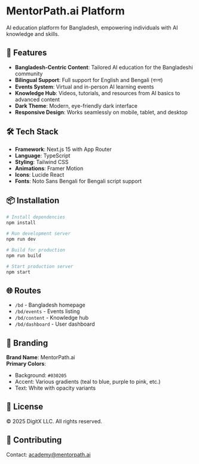 # MentorPath.ai Platform

AI education platform for Bangladesh, empowering individuals with AI knowledge and skills.

## 🚀 Features

- **Bangladesh-Centric Content**: Tailored AI education for the Bangladeshi community
- **Bilingual Support**: Full support for English and Bengali (বাংলা)
- **Events System**: Virtual and in-person AI learning events
- **Knowledge Hub**: Videos, tutorials, and resources from AI basics to advanced content
- **Dark Theme**: Modern, eye-friendly dark interface
- **Responsive Design**: Works seamlessly on mobile, tablet, and desktop

## 🛠️ Tech Stack

- **Framework**: Next.js 15 with App Router
- **Language**: TypeScript
- **Styling**: Tailwind CSS
- **Animations**: Framer Motion
- **Icons**: Lucide React
- **Fonts**: Noto Sans Bengali for Bengali script support

## 📦 Installation

```bash
# Install dependencies
npm install

# Run development server
npm run dev

# Build for production
npm run build

# Start production server
npm start
```

## 🌐 Routes

- `/bd` - Bangladesh homepage
- `/bd/events` - Events listing
- `/bd/content` - Knowledge hub
- `/bd/dashboard` - User dashboard

## 🎨 Branding

**Brand Name**: MentorPath.ai  
**Primary Colors**: 
- Background: `#030205`
- Accent: Various gradients (teal to blue, purple to pink, etc.)
- Text: White with opacity variants

## 📝 License

© 2025 DigitX LLC. All rights reserved.

## 🤝 Contributing

Contact: academy@mentorpath.ai
